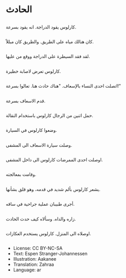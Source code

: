 # الحادث

##
كارلوس يقود الدراجة. انه يقود بسرعة.

##
كان هنالك مياه على الطريق. والطريق كان مبللاً.

##
لقد فقد السيطرة على الدراجة ووقع من عليها.

##
كارلوس تعرض لاصابة خطيرة.

##
اتصلت احدى النساء بالإسعاف. "هناك حادث هنا. تعالوا بسرعة!"

##
قدم الاسعاف بسرعة.

##
حمل اثنين من الرجال كارلوس باستخدام النقالة.

##
وضعوا كارلوس في السيارة.

##
وصلت سيارة الاسعاف الى المشفى.

##
اوصلت احدى الممرضات كارلوس الى داخل المشفى.

##
وقامت بمعالجته.

##
يشعر كارلوس بألم شديد في قدمه، وهو قلق بشأنها.

##
أجرى طبيبان عملية جراحية في ساقه.

##
زاره والداه. وسألاه كيف حدث الحادث.

##
اوصلاه الى المنزل. كارلوس يستخدم العكازات.

##
* License: CC BY-NC-SA
* Text: Espen Stranger-Johannessen
* Illustration: Aakanee
* Translation: Zahraa
* Language: ar
